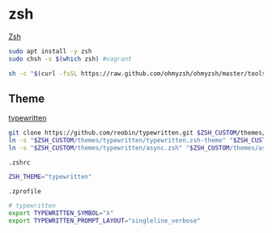 # zsh

[Zsh](https://github.com/ohmyzsh/ohmyzsh/wiki/Installing-ZSH)

```bash
sudo apt install -y zsh
sudo chsh -s $(which zsh) #vagrant
```

```bash
sh -c "$(curl -fsSL https://raw.github.com/ohmyzsh/ohmyzsh/master/tools/install.sh)"
```

## Theme

[typewritten](https://typewritten.dev/#/installation?id=oh-my-zsh)

```bash
git clone https://github.com/reobin/typewritten.git $ZSH_CUSTOM/themes/typewritten
ln -s "$ZSH_CUSTOM/themes/typewritten/typewritten.zsh-theme" "$ZSH_CUSTOM/themes/typewritten.zsh-theme"
ln -s "$ZSH_CUSTOM/themes/typewritten/async.zsh" "$ZSH_CUSTOM/themes/async"
```

`.zshrc`

```bash
ZSH_THEME="typewritten"
```

`.zprofile`

```bash
# typewritten
export TYPEWRITTEN_SYMBOL="λ"
export TYPEWRITTEN_PROMPT_LAYOUT="singleline_verbose"
```
